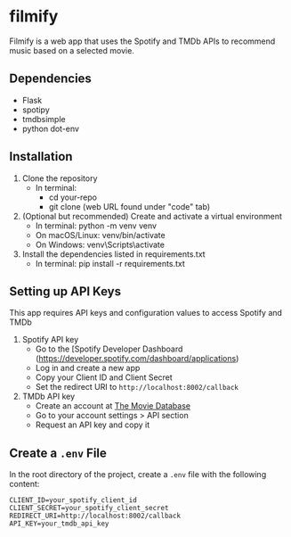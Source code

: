 # filmify
Filmify is a web app that uses the Spotify and TMDb APIs to recommend music based on a selected movie.

## Dependencies
- Flask
- spotipy
- tmdbsimple
- python dot-env

## Installation
1. Clone the repository
   - In terminal:
       - cd your-repo
       - git clone (web URL found under "code" tab)
3. (Optional but recommended) Create and activate a virtual environment
   - In terminal: python -m venv venv 
   - On macOS/Linux: venv/bin/activate
   - On Windows: venv\Scripts\activate
4. Install the dependencies listed in requirements.txt
   - In terminal: pip install -r requirements.txt
  
## Setting up API Keys
This app requires API keys and configuration values to access Spotify and TMDb

1. Spotify API key
   - Go to the [Spotify Developer Dashboard (https://developer.spotify.com/dashboard/applications)
   - Log in and create a new app
   - Copy your Client ID and Client Secret
   - Set the redirect URI to `http://localhost:8002/callback`
2. TMDb API key
   - Create an account at [The Movie Database](https://www.themoviedb.org/account/signup)
   - Go to your account settings > API section
   - Request an API key and copy it

## Create a `.env` File

In the root directory of the project, create a `.env` file with the following content:

```env
CLIENT_ID=your_spotify_client_id
CLIENT_SECRET=your_spotify_client_secret
REDIRECT_URI=http://localhost:8002/callback
API_KEY=your_tmdb_api_key




